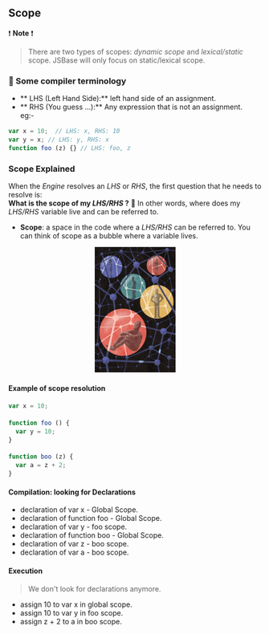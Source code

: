 <style>
.img-container{
	text-align:center;
}
</style>
## Scope
:exclamation: **Note** :exclamation:
> There are two types of scopes: _dynamic scope_ and _lexical/static_ scope.
JSBase will only focus on static/lexical scope.

### :blue_book: Some compiler terminology
- ** LHS (Left Hand Side):** left hand side of an assignment.
- ** RHS (You guess ...):** Any expression that is not an assignment.  
eg:-  
```js
var x = 10;  // LHS: x, RHS: 10
var y = x; // LHS: y, RHS: x
function foo (z) {} // LHS: foo, z
```

### Scope Explained

When the _Engine_ resolves an _LHS_ or _RHS_, the first question that he needs to resolve is: <br> **What is the scope of my _LHS/RHS_ ?** 🤔 In other words, where does my _LHS/RHS_ variable live and can be referred to.

- **Scope**: a space in the code where a _LHS/RHS_ can be referred to. You can think of scope as a bubble where a variable lives.

<div class='img-container'>
<img src="https://github.com/siffogh/seif-gifs/raw/master/giphy-downsized.gif" style="max-height:400px"/>
</div>


#### Example of scope resolution

```js
var x = 10;

function foo () {
  var y = 10;
}

function boo (z) {
  var a = z + 2;
}
```

#### Compilation: looking for Declarations
- declaration of var x - Global Scope.
- declaration of function foo - Global Scope.
- declaration of var y - foo scope.
- declaration of function boo - Global Scope.
- declaration of var z - boo scope.
- declaration of var a - boo scope.

#### Execution
> We don't look for declarations anymore.

- assign 10 to var x in global scope.
- assign 10 to var y in foo scope.
- assign z + 2 to a in boo scope.